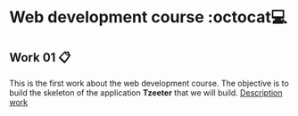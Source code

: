 # Web development course :octocat:computer:

## Work 01 :clipboard:

This is the first work about the web development course. The objective is to build the skeleton of the application **Tzeeter** that we will build.
<a href="https://profbruno-ufc-qx.github.io/web-development/atividades/le01.html">Description work<a/>
